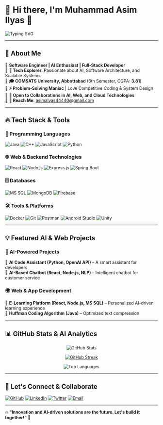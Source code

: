 # 🚀 Hi there, I'm **Muhammad Asim Ilyas** 👋  

![Typing SVG](https://readme-typing-svg.herokuapp.com?font=Fira+Code&weight=500&size=22&duration=3000&pause=1000&color=01F7F7&center=true&vCenter=true&multiline=true&width=800&lines=Welcome+to+My+GitHub!;🚀+Software+Engineer+%7C+AI+Enthusiast+%7C+Problem+Solver;💡+Building+Scalable+Solutions+with+Java,+React,+and+AI!)

---

## 🌟 About Me  
🔹 **Software Engineer | AI Enthusiast | Full-Stack Developer**  
🔹 **🚀 Tech Explorer**: Passionate about AI, Software Architecture, and Scalable Systems  
🔹 **🎓 COMSATS University, Abbottabad** (6th Semester, CGPA: **3.81**)  
🔹 **⚡ Problem-Solving Maniac** | Love Competitive Coding & System Design  
🔹 **🤝 Open to Collaborations in AI, Web, and Cloud Technologies**  
🔹 **📧 Reach Me**: asimalyas44440@gmail.com  

---

## 🔥 Tech Stack & Tools  

### 🚀 Programming Languages  
![Java](https://img.shields.io/badge/Java-ED8B00?style=for-the-badge&logo=java&logoColor=white)
![C++](https://img.shields.io/badge/C++-00599C?style=for-the-badge&logo=c%2B%2B&logoColor=white)
![JavaScript](https://img.shields.io/badge/JavaScript-F7DF1E?style=for-the-badge&logo=javascript&logoColor=black)
![Python](https://img.shields.io/badge/Python-3776AB?style=for-the-badge&logo=python&logoColor=white)

### 🌐 Web & Backend Technologies  
![React](https://img.shields.io/badge/React-20232A?style=for-the-badge&logo=react&logoColor=61DAFB)
![Node.js](https://img.shields.io/badge/Node.js-43853D?style=for-the-badge&logo=node.js&logoColor=white)
![Express.js](https://img.shields.io/badge/Express.js-000000?style=for-the-badge&logo=express&logoColor=white)
![Spring Boot](https://img.shields.io/badge/Spring%20Boot-6DB33F?style=for-the-badge&logo=spring-boot&logoColor=white)

### 🗄️ Databases  
![MS SQL](https://img.shields.io/badge/Microsoft%20SQL%20Server-CC2927?style=for-the-badge&logo=microsoft%20sql%20server&logoColor=white)
![MongoDB](https://img.shields.io/badge/MongoDB-4EA94B?style=for-the-badge&logo=mongodb&logoColor=white)
![Firebase](https://img.shields.io/badge/Firebase-FFCA28?style=for-the-badge&logo=firebase&logoColor=black)

### 🛠 Tools & Platforms  
![Docker](https://img.shields.io/badge/Docker-2496ED?style=for-the-badge&logo=docker&logoColor=white)
![Git](https://img.shields.io/badge/Git-F05032?style=for-the-badge&logo=git&logoColor=white)
![Postman](https://img.shields.io/badge/Postman-FF6C37?style=for-the-badge&logo=postman&logoColor=white)
![Android Studio](https://img.shields.io/badge/Android%20Studio-3DDC84?style=for-the-badge&logo=android%20studio&logoColor=white)
![Unity](https://img.shields.io/badge/Unity-100000?style=for-the-badge&logo=unity&logoColor=white)

---

## 💡 Featured AI & Web Projects  

### 🤖 **AI-Powered Projects**
🔹 **AI Code Assistant (Python, OpenAI API)** – A smart assistant for developers  
🔹 **AI-Based Chatbot (React, Node.js, NLP)** – Intelligent chatbot for customer service  

### 🌍 **Web & App Development**
🔹 **E-Learning Platform (React, Node.js, MS SQL)** – Personalized AI-driven learning experience  
🔹 **Huffman Coding Algorithm (Java)** – Optimized text compression  

---

## 📊 GitHub Stats & AI Analytics  

<p align="center">
  <img src="https://github-readme-stats.vercel.app/api?username=asimalyas&show_icons=true&theme=radical" alt="GitHub Stats" />
</p>

<p align="center">
  <a href="https://git.io/streak-stats">
    <img src="https://streak-stats.demolab.com?user=asimalyas&theme=radical" alt="GitHub Streak" />
  </a>
</p>

<p align="center">
  <img src="https://github-readme-stats.vercel.app/api/top-langs/?username=asimalyas&layout=compact&theme=radical" alt="Top Languages" />
</p>

---

## 🤝 Let's Connect & Collaborate  

[![GitHub](https://img.shields.io/badge/GitHub-%23121011.svg?style=for-the-badge&logo=github&logoColor=white)](https://github.com/asimalyas)
[![LinkedIn](https://img.shields.io/badge/LinkedIn-0077B5?style=for-the-badge&logo=linkedin&logoColor=white)](https://www.linkedin.com/in/asimalyas)
[![Twitter](https://img.shields.io/badge/Twitter-1DA1F2?style=for-the-badge&logo=twitter&logoColor=white)](https://twitter.com/)
[![Email](https://img.shields.io/badge/Email-D14836?style=for-the-badge&logo=gmail&logoColor=white)](mailto:asimalyas44440@gmail.com)

---

🔥 **"Innovation and AI-driven solutions are the future. Let's build it together!"** 🚀
